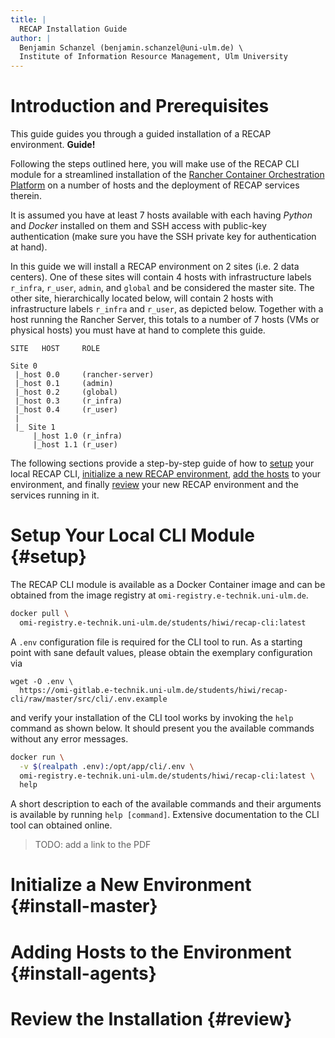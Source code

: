 ```yaml
---
title: |
  RECAP Installation Guide
author: |
  Benjamin Schanzel (benjamin.schanzel@uni-ulm.de) \
  Institute of Information Resource Management, Ulm University
---
```


Introduction and Prerequisites
==============================

This guide guides you through a guided installation of a RECAP environment. **Guide!**

Following the steps outlined here, you will make use of the RECAP CLI module for a streamlined installation of the [Rancher Container Orchestration Platform] on a number of hosts and the deployment of RECAP services therein.

It is assumed you have at least 7 hosts available with each having *Python* and *Docker* installed on them and SSH access with public-key authentication (make sure you have the SSH private key for authentication at hand).

In this guide we will install a RECAP environment on 2 sites (i.e. 2 data centers). One of these sites will contain 4 hosts with infrastructure labels `r_infra`, `r_user`, `admin`, and `global` and be considered the master site. The other site, hierarchically located below, will contain 2 hosts with infrastructure labels `r_infra` and `r_user`, as depicted below. Together with a host running the Rancher Server, this totals to a number of 7 hosts (VMs or physical hosts) you must have at hand to complete this guide.

    SITE   HOST     ROLE

    Site 0
     |_host 0.0     (rancher-server)
     |_host 0.1     (admin)
     |_host 0.2     (global)
     |_host 0.3     (r_infra)
     |_host 0.4     (r_user)
     |
     |_ Site 1
         |_host 1.0 (r_infra)
         |_host 1.1 (r_user)

The following sections provide a step-by-step guide of how to [setup] your local RECAP CLI, [initialize a new RECAP environment], [add the hosts] to your environment, and finally [review] your new RECAP environment and the services running in it.

Setup Your Local CLI Module {#setup}
===========================

The RECAP CLI module is available as a Docker Container image and can be obtained from the image registry at `omi-registry.e-technik.uni-ulm.de`.

``` {.bash .numberLines}
docker pull \
  omi-registry.e-technik.uni-ulm.de/students/hiwi/recap-cli:latest
```

A `.env` configuration file is required for the CLI tool to run. As a starting point with sane default values, please obtain the exemplary configuration via

``` {.bash}
wget -O .env \
  https://omi-gitlab.e-technik.uni-ulm.de/students/hiwi/recap-cli/raw/master/src/cli/.env.example
```

and verify your installation of the CLI tool works by invoking the `help` command as shown below. It should present you the available commands without any error messages.

``` {.bash .numberLines}
docker run \
  -v $(realpath .env):/opt/app/cli/.env \
  omi-registry.e-technik.uni-ulm.de/students/hiwi/recap-cli:latest \
  help
```

A short description to each of the available commands and their arguments is available by running `help [command]`. Extensive documentation to the CLI tool can obtained online.

> TODO: add a link to the PDF

Initialize a New Environment {#install-master}
============================

Adding Hosts to the Environment {#install-agents}
===============================

Review the Installation {#review}
=======================

  [Rancher Container Orchestration Platform]: https://rancher.com/products/rancher/
  [setup]: #setup
  [initialize a new RECAP environment]: #install-master
  [add the hosts]: #install-agents
  [review]: #review
